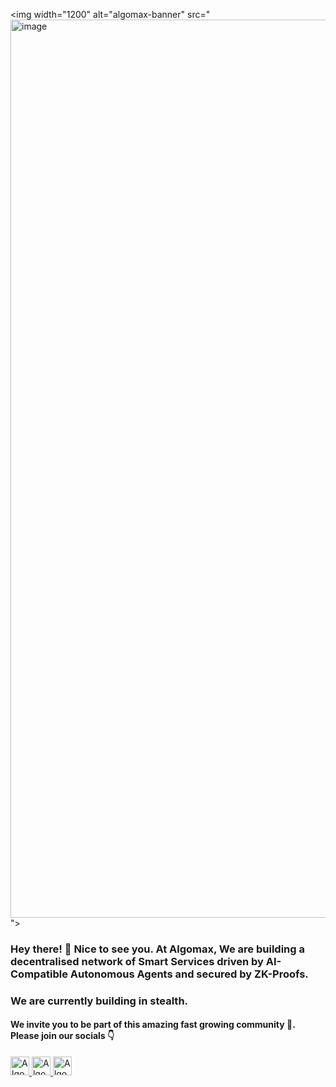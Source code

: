<!--suppress HtmlDeprecatedAttribute -->

<img width="1200" alt="algomax-banner" src="<img width="1437" alt="image" src="https://github.com/algomaxai/.github/assets/7534044/6c17a39f-d64f-42e5-b78b-f278453f561c">
">






### Hey there! 👋 Nice to see you. At Algomax, We are building a decentralised network of Smart Services driven by AI-Compatible Autonomous Agents and secured by ZK-Proofs.
### We are currently building in stealth.
#### We invite you to be part of this amazing fast growing community 🤗. Please join our socials 👇
<p align="left">

 <a href="https://www.twitter.com/algomaxai/">
    <img src="https://cdn-icons-png.flaticon.com/512/733/733579.png" alt="Algomax AI's Twitter Page" height="30" width="30">
  </a>

 <a href="https://www.github.com/algomaxai//">
    <img src="https://cdn-icons-png.flaticon.com/512/1051/1051326.png" alt="Algomax AI's Github Org" height="30" width="30">
  </a>

  <a href="https://discord.gg/HsAnSkVPFN">
    <img src="https://cdn-icons-png.flaticon.com/512/2111/2111370.png" alt="Algomax AI's Discord Server" height="30" width="30">
  </a>

</p>
